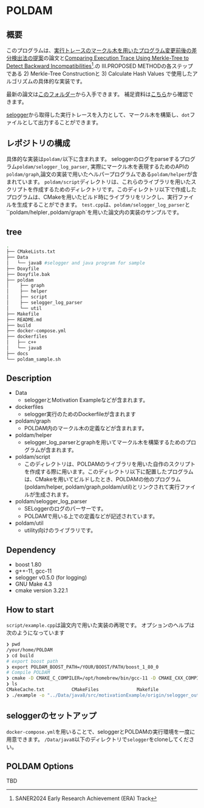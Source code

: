 # POLDAM

## 概要

このプログラムは、[実行トレースのマークル木を用いたプログラム変更前後の差分検出法の提案](https://ipsj.ixsq.nii.ac.jp/ej/index.php?active_action=repository_view_main_item_detail&page_id=13&block_id=8&item_id=217311&item_no=1)の論文と[Comparing Execution Trace Using Merkle-Tree to Detect Backward Incompatibilities](https://conf.researchr.org/details/saner-2024/saner-2024-early-research-achievement--era--track-/98/Comparing-Execution-Trace-Using-Merkle-Tree-to-Detect-Backward-Incompatibilities)[^1].の III.PROPOSED METHODの各ステップである 2) Merkle-Tree Constructionと 3) Calculate Hash Values で使用したアルゴリズムの具体的な実装です。

[^1]: SANER2024 Early Research Achievement (ERA) Track

最新の論文は[このフォルダー](./latest_papers/)から入手できます。
補足資料は[こちら](./latest_papers/SupplementaryMaterials.md)から確認できます。

[selogger](https://github.com/takashi-ishio/selogger)から取得した実行トレースを入力として、マークル木を構築し、`dot`ファイルとして出力することができます。

## レポジトリの構成

具体的な実装は`poldam/`以下に含まれます。
seloggerのログをparseするプログラム`poldam/selogger_log_parser`, 実際にマークル木を表現するためのAPIの`poldam/graph`,論文の実装で用いたヘルパープログラムである`poldam/helper`が含まれています。
`poldam/script`ディレクトリは、これらのライブラリを用いたスクリプトを作成するためのディレクトリです。このディレクトリ以下で作成したプログラムは、CMakeを用いたビルド時にライブラリをリンクし、実行ファイルを生成することができます。
`test.cpp`は、`poldam/selogger_log_parser`と``poldam/helpler`,`poldam/graph`を用いた論文内の実装のサンプルです。

## tree

```bash
.
├── CMakeLists.txt
├── Data
│   └── java8 #selogger and java program for sample
├── Doxyfile
├── Doxyfile.bak
├── poldam
│    ├── graph
│    ├── helper
│    ├── script
│    ├── selogger_log_parser
│    └── util
├── Makefile
├── README.md
├── build
├── docker-compose.yml
├── dockerfiles
│   ├── c++
│   └── java8
├── docs
└── poldam_sample.sh
```

## Description

- Data
  - seloggerとMotivation Exampleなどが含まれます。
- dockerfiles
  - selogger実行のためのDockerfileが含まれます
- poldam/graph
  - POLDAM内のマークル木の定義などが含まれます。
- poldam/helper
  - selogger_log_parserとgraphを用いてマークル木を構築するためのプログラムが含まれます。
- poldam/script
  - このディレクトリは、POLDAMのライブラリを用いた自作のスクリプトを作成する際に用います。このディレクトリ以下に配置したプログラムは、CMakeを用いてビルドしたとき、POLDAMの他のプログラム(poldam/helper, poldam/graph,poldam/util)とリンクされて実行ファイルが生成されます。
- poldam/selogger_log_parser
  - SELoggerのログのパーサーです。
  - POLDAMで用いる上での定義などが記述されています。
- poldam/util
  - utility向けのライブラリです。

## Dependency

- boost 1.80
- g++-11, gcc-11
- selogger v0.5.0 (for logging)
- GNU Make 4.3
- cmake version 3.22.1

## How to start

`script/example.cpp`は論文内で用いた実装の再現です。
オプションのヘルプは次のようになっています

```bash
❯ pwd
/your/home/POLDAM
❯ cd build
# export boost path
❯ export POLDAM_BOOST_PATH=/YOUR/BOOST/PATH/boost_1_80_0 
# Compile POLDAM
❯ cmake -D CMAKE_C_COMPILER=/opt/homebrew/bin/gcc-11 -D CMAKE_CXX_COMPILER=/opt/homebrew/bin/g++-11 .. && make
❯ ls
CMakeCache.txt          CMakeFiles              Makefile                cmake_install.cmake     example
❯ ./example -o "../Data/java8/src/motivationExample/origin/selogger_out" -t "../Data/java8/src/motivationExample/target/selogger_out"
```

## seloggerのセットアップ
`docker-compose.yml`を用いることで、seloggerとPOLDAMの実行環境を一度に用意できます。
`/Data/java8`以下のディレクトリで`selogger`をcloneしてください。

## POLDAM Options

TBD
